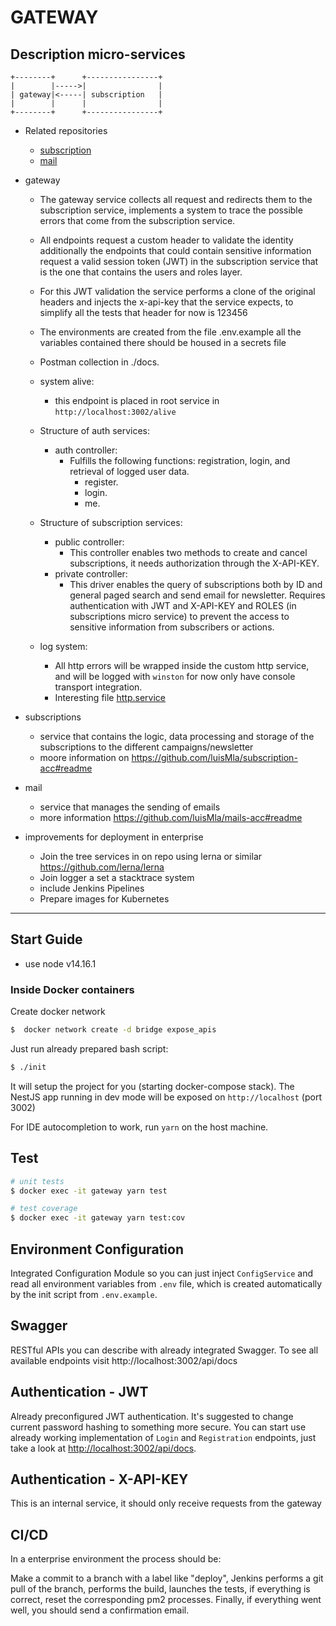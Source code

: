 <h1>GATEWAY</h1>

## Description micro-services

```
+--------+      +----------------+
|        |----->|                |
| gateway|<-----| subscription   |
|        |      |                |
+--------+      +----------------+
```

- Related repositories

  - [subscription](https://github.com/luisMla/subscription-acc)
  - [mail](https://github.com/luisMla/mails-acc)

- gateway

  - The gateway service collects all request and redirects them to the subscription service, implements a system to trace the possible errors that come from the subscription service.
  - All endpoints request a custom header to validate the identity additionally the endpoints that could contain sensitive information request a valid session token (JWT) in the subscription service that is the one that contains the users and roles layer.
  - For this JWT validation the service performs a clone of the original headers and injects the x-api-key that the service expects, to simplify all the tests that header for now is 123456
  - The environments are created from the file .env.example all the variables contained there should be housed in a secrets file
  - Postman collection in ./docs.
  - system alive:

    - this endpoint is placed in root service in `http://localhost:3002/alive`

  - Structure of auth services:

    - auth controller:
      - Fulfills the following functions: registration, login, and retrieval of logged user data.
        - register.
        - login.
        - me.

  - Structure of subscription services:

    - public controller:
      - This controller enables two methods to create and cancel subscriptions, it needs authorization through the X-API-KEY.
    - private controller:
      - This driver enables the query of subscriptions both by ID and general paged search and send email for newsletter. Requires authentication with JWT and X-API-KEY and ROLES (in subscriptions micro service) to prevent the access to sensitive information from subscribers or actions.

  - log system:
    - All http errors will be wrapped inside the custom http service, and will be logged with `winston` for now only have console transport integration.
    - Interesting file [http.service](https://github.com/luisMla/gateway-acc/blob/master/src/modules/shared/http.service.ts)

- subscriptions

  - service that contains the logic, data processing and storage of the subscriptions to the different campaigns/newsletter
  - moore information on https://github.com/luisMla/subscription-acc#readme

- mail

  - service that manages the sending of emails
  - more information https://github.com/luisMla/mails-acc#readme

- improvements for deployment in enterprise
  - Join the tree services in on repo using lerna or similar https://github.com/lerna/lerna
  - Join logger a set a stacktrace system
  - include Jenkins Pipelines
  - Prepare images for Kubernetes

---

## Start Guide

- use node v14.16.1

### Inside Docker containers

Create docker network

```bash
$  docker network create -d bridge expose_apis
```

Just run already prepared bash script:

```bash
$ ./init
```

It will setup the project for you (starting docker-compose stack).
The NestJS app running in dev mode will be exposed on `http://localhost` (port 3002)

For IDE autocompletion to work, run `yarn` on the host machine.

## Test

```bash
# unit tests
$ docker exec -it gateway yarn test

# test coverage
$ docker exec -it gateway yarn test:cov
```

## Environment Configuration

Integrated Configuration Module so you can just inject `ConfigService`
and read all environment variables from `.env` file, which is created automatically by the init script from `.env.example`.

## Swagger

RESTful APIs you can describe with already integrated Swagger.
To see all available endpoints visit http://localhost:3002/api/docs

## Authentication - JWT

Already preconfigured JWT authentication.
It's suggested to change current password hashing to something more secure.
You can start use already working implementation of `Login` and `Registration`
endpoints, just take a look at [http://localhost:3002/api/docs](http://localhost:3002/api/docs).

## Authentication - X-API-KEY

This is an internal service, it should only receive requests from the gateway

## CI/CD

In a enterprise environment the process should be:

Make a commit to a branch with a label like "deploy", Jenkins performs a git pull of the branch, performs the build, launches the tests, if everything is correct, reset the corresponding pm2 processes. Finally, if everything went well, you should send a confirmation email.
